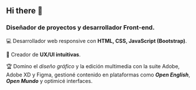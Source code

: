 ## Hi there 👋

### Diseñador de proyectos y desarrollador Front-end.

:computer: Desarrollador web responsive con **HTML, CSS, JavaScript (Bootstrap)**.

:triangular_ruler: Creador de **UX/UI intuitivas**.

:trophy: Domino el *diseño gráfico* y la edición multimedia con la suite Adobe, Adobe XD y Figma, gestioné contenido en plataformas como ***Open English***, ***Open Mundo*** y optimicé interfaces.